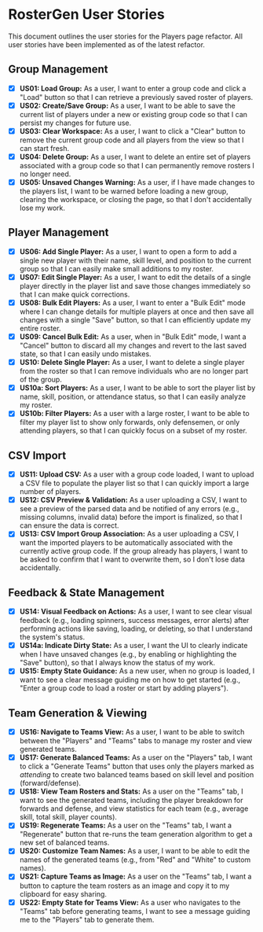 # RosterGen User Stories

This document outlines the user stories for the Players page refactor. All user stories have been implemented as of the latest refactor.

## Group Management

-   [x] **US01: Load Group:** As a user, I want to enter a group code and click a "Load" button so that I can retrieve a previously saved roster of players.
-   [x] **US02: Create/Save Group:** As a user, I want to be able to save the current list of players under a new or existing group code so that I can persist my changes for future use.
-   [x] **US03: Clear Workspace:** As a user, I want to click a "Clear" button to remove the current group code and all players from the view so that I can start fresh.
-   [x] **US04: Delete Group:** As a user, I want to delete an entire set of players associated with a group code so that I can permanently remove rosters I no longer need.
-   [x] **US05: Unsaved Changes Warning:** As a user, if I have made changes to the players list, I want to be warned before loading a new group, clearing the workspace, or closing the page, so that I don't accidentally lose my work.

## Player Management

-   [x] **US06: Add Single Player:** As a user, I want to open a form to add a single new player with their name, skill level, and position to the current group so that I can easily make small additions to my roster.
-   [x] **US07: Edit Single Player:** As a user, I want to edit the details of a single player directly in the player list and save those changes immediately so that I can make quick corrections.
-   [x] **US08: Bulk Edit Players:** As a user, I want to enter a "Bulk Edit" mode where I can change details for multiple players at once and then save all changes with a single "Save" button, so that I can efficiently update my entire roster.
-   [x] **US09: Cancel Bulk Edit:** As a user, when in "Bulk Edit" mode, I want a "Cancel" button to discard all my changes and revert to the last saved state, so that I can easily undo mistakes.
-   [x] **US10: Delete Single Player:** As a user, I want to delete a single player from the roster so that I can remove individuals who are no longer part of the group.
-   [x] **US10a: Sort Players:** As a user, I want to be able to sort the player list by name, skill, position, or attendance status, so that I can easily analyze my roster.
-   [x] **US10b: Filter Players:** As a user with a large roster, I want to be able to filter my player list to show only forwards, only defensemen, or only attending players, so that I can quickly focus on a subset of my roster.

## CSV Import

-   [x] **US11: Upload CSV:** As a user with a group code loaded, I want to upload a CSV file to populate the player list so that I can quickly import a large number of players.
-   [x] **US12: CSV Preview & Validation:** As a user uploading a CSV, I want to see a preview of the parsed data and be notified of any errors (e.g., missing columns, invalid data) before the import is finalized, so that I can ensure the data is correct.
-   [x] **US13: CSV Import Group Association:** As a user uploading a CSV, I want the imported players to be automatically associated with the currently active group code. If the group already has players, I want to be asked to confirm that I want to overwrite them, so I don't lose data accidentally.

## Feedback & State Management

-   [x] **US14: Visual Feedback on Actions:** As a user, I want to see clear visual feedback (e.g., loading spinners, success messages, error alerts) after performing actions like saving, loading, or deleting, so that I understand the system's status.
-   [x] **US14a: Indicate Dirty State:** As a user, I want the UI to clearly indicate when I have unsaved changes (e.g., by enabling or highlighting the "Save" button), so that I always know the status of my work.
-   [x] **US15: Empty State Guidance:** As a new user, when no group is loaded, I want to see a clear message guiding me on how to get started (e.g., "Enter a group code to load a roster or start by adding players"). 

## Team Generation & Viewing

-   [x] **US16: Navigate to Teams View:** As a user, I want to be able to switch between the "Players" and "Teams" tabs to manage my roster and view generated teams.
-   [x] **US17: Generate Balanced Teams:** As a user on the "Players" tab, I want to click a "Generate Teams" button that uses only the players marked as *attending* to create two balanced teams based on skill level and position (forward/defense).
-   [x] **US18: View Team Rosters and Stats:** As a user on the "Teams" tab, I want to see the generated teams, including the player breakdown for forwards and defense, and view statistics for each team (e.g., average skill, total skill, player counts).
-   [x] **US19: Regenerate Teams:** As a user on the "Teams" tab, I want a "Regenerate" button that re-runs the team generation algorithm to get a new set of balanced teams.
-   [x] **US20: Customize Team Names:** As a user, I want to be able to edit the names of the generated teams (e.g., from "Red" and "White" to custom names).
-   [x] **US21: Capture Teams as Image:** As a user on the "Teams" tab, I want a button to capture the team rosters as an image and copy it to my clipboard for easy sharing.
-   [x] **US22: Empty State for Teams View:** As a user who navigates to the "Teams" tab before generating teams, I want to see a message guiding me to the "Players" tab to generate them. 